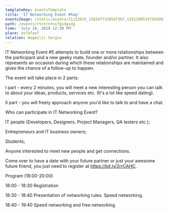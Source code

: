 ```yaml
---
templateKey: eventsTemplate
title: 'IT Networking Event #5ag'
eventsImage: /static/assets/21122633_1282477328547307_1551200534720500277_o.jpg
path: /events/rtntrntnsfgsdgsdg
time: 'July 10, 2019 12:30 PM'
place: asfafasf
relation: Nagailic Sergiu
---
```



IT Networking Event #5 attempts to build one or more relationships between the participant and a new geeky mate, founder and/or partner. It also represents an occasion during which these relationships are maintained and gives the chance of a follow-up to happen.





The event will take place in 2 parts:





I part - every 2 minutes, you will meet a new interesting person you can talk to about your ideas, products, services etc. (It's a lot like speed dating). 



II part - you will freely approach anyone you'd like to talk to and have a chat.





Who can participate in IT Networking Event?





IT people (Developers, Designers. Project Managers, QA testers etc.);

Entrepreneurs and IT business owners;

Students;

Anyone interested to meet new people and get connections.

Come over to have a date with your future partner or just your awesome future friend, you just need to register at https://bit.ly/2rrCAHC.





Program (18:00-20:00)



18:00 - 18:30 Registration

18:30 - 18:40 Presentation of networking rules. Speed networking.

18:40 - 19:40 Speed networking and free networking.
